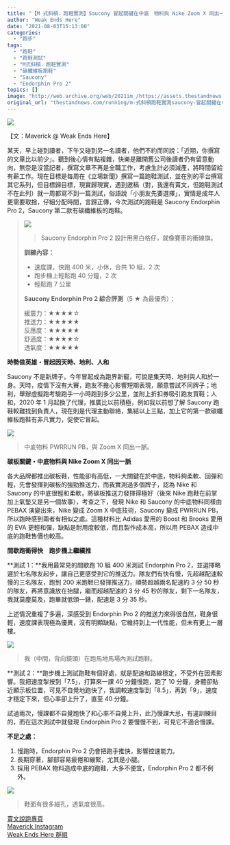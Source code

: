 ```yaml
---
title: "【M 式斜槓．跑鞋實測】Saucony 冒起關鍵在中底　物料與 Nike Zoom X 同出一脈"
author: "Weak Ends Here"
date: "2021-08-03T15:13:00"
categories:
  - "跑步"
tags:
  - "跑鞋"
  - "跑鞋測試"
  - "M式斜槓．跑鞋實測"
  - "碳纖維板跑鞋"
  - "Saucony"
  - "Endorphin Pro 2"
topics: []
image: "http://web.archive.org/web/2021im_/https://assets.thestandnews.com/media/photos/20210803-10.png"
original_url: "thestandnews.com/running/m-式斜槓跑鞋實測saucony-冒起關鍵在中底-物料與-nike-zoom-x-同出一脈"
---
```

![](http://web.archive.org/web/2021im_/https://assets.thestandnews.com/media/photos/20210803-10.png)

【文：Maverick @ Weak Ends Here】

某天，早上碰到讀者，下午又碰到另一名讀者，他們不約而同說：「近期，你撰寫的文章比以前少」。聽到後心情有點複雜，快樂是離開舊公司後讀者仍有留意動向，無奈是沒當記者，撰寫文章不再是全職工作，考慮生計必須減產，將時間留給有薪工作。現在目標是每周在《立場新聞》撰寫一篇跑鞋測試，並在別的平台撰寫其它系列，但目標歸目標，現實歸現實，遇到邀稿（對，我還有賣文，但跑鞋測試不在此列）就一周都寫不到一篇測試，俗語說「小朋友先要選擇」，實情是成年人更需要取捨，仔細分配時間，言歸正傳，今次測試的跑鞋是 Saucony Endorphin Pro 2，Saucony 第二款有碳纖維板的跑鞋。

> ![](http://web.archive.org/web/2021im_/https://assets.thestandnews.com/media/photos/2621948722668600058.jpg)
> > Saucony Endorphin Pro 2 設計用黑白格仔，就像賽車的衝線旗。
> 
> **訓練內容：**
> 
> *   速度課，快跑 400 米，小休，合共 10 組，2 次
> *   跑步機上輕鬆跑 40 分鐘，2 次
> *   輕鬆跑 7 公里
> 
> **Saucony Endorphin Pro 2 綜合評測**（5 ★ 為最優秀）：
> 
> 緩震力：★★★★☆  
> 推送力：★★★★★  
> 反應度：★★★★★  
> 舒適度：★★★★☆  
> 透氣度：★★★★★

**時勢做英雄・冒起因天時、地利、人和**

Saucony 不是新牌子，今年冒起成為跑界新寵，可說是集天時、地利與人和於一身。天時，疫情下沒有大賽，跑友不擔心影響短期表現，願意嘗試不同牌子；地利，舉辦虛擬跑考驗跑手一小時跑到多少公里，並附上折扣券吸引跑友買鞋；人和，2020 年 1 月起換了代理，推廣比以前積極，例如我以前想了解 Saucony 跑鞋較難找到負責人，現在則是代理主動聯絡，集結以上三點，加上它的第一款碳纖維板跑鞋有非凡實力，促使它冒起。

![](http://web.archive.org/web/2021im_/https://assets.thestandnews.com/media/photos/3936971836268874040.jpg)
> 中底物料 PWRRUN PB，與 Zoom X 同出一脈。

**碳板關鍵・中底物料與 Nike Zoom X 同出一脈**

各大品牌都推出碳板鞋，性能卻有高低，一大關鍵在於中底，物料夠柔軟、回彈和輕，先會發揮到碳板的強勁推送力，而我實測過多個牌子，認為 Nike 和 Saucony 的中底很輕和柔軟，將碳板推送力發揮得極好（後來 Nike 跑鞋在前掌加上氣墊又是另一個故事），考查之下，發現 Nike 和 Saucony 的中底物料同樣由 PEBAX 演變出來，Nike 變成 Zoom X 中底技術，Saucony 變成 PWRRUN PB，所以跑時感到兩者有相似之處。這種材料比 Adidas 愛用的 Boost 和 Brooks 愛用的 EVA 更輕和彈，缺點是耐用度較低，而且製作成本高，所以用 PEBAX 造成中底的跑鞋售價也較高。

**間歇跑衝得快　跑步機上繼續推**

**測試 1：**我用最常見的間歇跑 10 組 400 米測試 Endorphin Pro 2，並選擇略遲於七名隊友起步，讓自己更感受到它的推送力。隊友們有快有慢，先超越配速較慢的三名隊友，跑到 200 米跑鞋已發揮推送力，順勢超越兩名配速約 3 分 50 秒的隊友，再將意識放在抬腿，繼而超越配速約 3 分 45 秒的隊友，剩下一名隊友，我就莫塵莫及，跑畢就低頭一錶，配速是 3 分 35 秒。

上述情況重複了多遍，深感受到 Endorphin Pro 2 的推送力來得很自然，鞋身很輕，速度課表現極為優異，沒有明顯缺點，它維持到上一代性能，但未有更上一層樓。

![](http://web.archive.org/web/2021im_/https://assets.thestandnews.com/media/photos/1658519338212417649.jpg)
> 我（中間，背向鏡頭）在跑馬地馬場內測試跑鞋。

**測試 2：**跑步機上測試跑鞋有個好處，就是配速和路線穩定，不受外在因素影響。我把速度掣按到「7.5」，打算來一課 40 分鐘慢跑，跑了 10 分鐘，身體卻貼近顯示板位置，可見不自覺地跑快了，我調較速度掣到「8.5」，再到「9」，速度才穩定下來，但心率卻上升了，直至 40 分鐘。

試過兩次，慢課都不自覺跑快了和心率不自覺上升，此乃慢課大忌，有違訓練目的，而在這次測試中就發現 Endorphin Pro 2 要慢慢不到，可見它不適合慢課。

**不足之處：**

1.  慢跑時，Endorphin Pro 2 仍會把跑手推快，影響控速能力。
2.  長期穿著，腳部容易疲倦和繃緊，尤其是小腿。
3.  採用 PEBAX 物料造成中底的跑鞋，大多不便宜，Endorphin Pro 2 都不例外。

![](http://web.archive.org/web/2021im_/https://assets.thestandnews.com/media/photos/2942645511164744946.jpg)
> 鞋面有很多細孔，透氣度很高。

[賣文說跑專頁](http://web.archive.org/web/20211229100023/https://www.facebook.com/1841803306084163/)  
[Maverick Instagram](http://web.archive.org/web/20211229100023/https://www.instagram.com/maverick_au/)  
[Weak Ends Here 群組](http://web.archive.org/web/20211229100023/https://www.facebook.com/groups/498772610150499/)